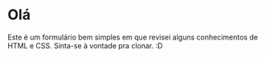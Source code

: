 # Olá

Este é um formulário bem simples em que revisei alguns conhecimentos de HTML e CSS. Sinta-se à vontade pra clonar. :D
